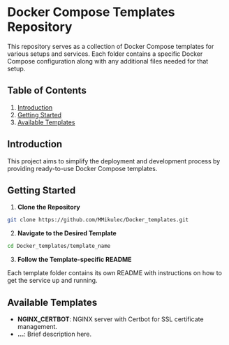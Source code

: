 # Docker Compose Templates Repository

This repository serves as a collection of Docker Compose templates for various setups and services. Each folder contains a specific Docker Compose configuration along with any additional files needed for that setup.

## Table of Contents

1. [Introduction](#introduction)
2. [Getting Started](#getting-started)
3. [Available Templates](#available-templates)

## Introduction

This project aims to simplify the deployment and development process by providing ready-to-use Docker Compose templates.

## Getting Started

1. **Clone the Repository**

```bash
git clone https://github.com/MMikulec/Docker_templates.git
```

2. **Navigate to the Desired Template**

```bash
cd Docker_templates/template_name
```

3. **Follow the Template-specific README**

Each template folder contains its own README with instructions on how to get the service up and running.

## Available Templates

- **NGINX_CERTBOT**: NGINX server with Certbot for SSL certificate management.
- **...**: Brief description here.
